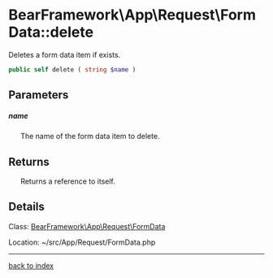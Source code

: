# BearFramework\App\Request\FormData::delete

Deletes a form data item if exists.

```php
public self delete ( string $name )
```

## Parameters

##### name

&nbsp;&nbsp;&nbsp;&nbsp;&nbsp;&nbsp;The name of the form data item to delete.

## Returns

&nbsp;&nbsp;&nbsp;&nbsp;&nbsp;&nbsp;Returns a reference to itself.

## Details

Class: [BearFramework\App\Request\FormData](bearframework.app.request.formdata.class.md)

Location: ~/src/App/Request/FormData.php

---

[back to index](index.md)

